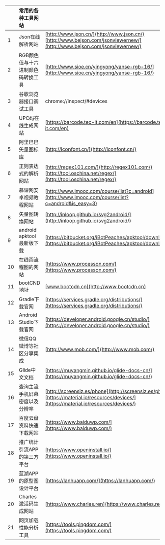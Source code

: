 |      | 常用的各种工具网站                |                                                              |
| :--- | :--- | :--- |
| 1 | Json在线解析网站 | [http://www.json.cn/](http://www.json.cn/) <br> [http://www.bejson.com/jsonviewernew/](http://www.bejson.com/jsonviewernew/) |
| 2 | RGB颜色值与十六进制颜色码转换工具 | [http://www.sioe.cn/yingyong/yanse-rgb-16/](http://www.sioe.cn/yingyong/yanse-rgb-16/) |
| 3 | 谷歌浏览器接口调试工具 | chrome://inspect/\#devices |
| 4 | UPC码在线生成网站 | [https://barcode.tec-it.com/en](https://barcode.tec-it.com/en) |
| 5 | 阿里巴巴矢量图标库 | [http://iconfont.cn/](http://iconfont.cn/) |
| 6 | 正则表达式的解析网站 | [http://regex101.com/](http://regex101.com/)<br> [http://tool.oschina.net/regex/](http://tool.oschina.net/regex/) |
| 7 | 慕课网安卓视频教程网站 | [http://www.imooc.com/course/list?c=android](http://www.imooc.com/course/list?c=android&is_easy=3) |
| 8 | 矢量图转换网站 | [http://inloop.github.io/svg2android/](http://inloop.github.io/svg2android/) |
| 9 | android apktool最新版下载 | [https://bitbucket.org/iBotPeaches/apktool/downloads](https://bitbucket.org/iBotPeaches/apktool/downloads) |
| 10 | 在线画流程图的网站 | [https://www.processon.com/](https://www.processon.com/) |
| 11 | bootCND地址 | [www.bootcdn.cn](http://www.bootcdn.cn) |
| 12 | Gradle下载官网 | [https://services.gradle.org/distributions/](https://services.gradle.org/distributions/) |
| 13 | Android Studio下载官网 | [https://developer.android.google.cn/studio/](https://developer.android.google.cn/studio/) |
| 14 | 微信QQ微博等社区分享集成 | [http://www.mob.com/](http://www.mob.com/) |
| 15 | Glide中文文档 | [https://muyangmin.github.io/glide-docs-cn/](https://muyangmin.github.io/glide-docs-cn/) |
| 16 | 查询主流手机屏幕密度以及分辨率 | [http://screensiz.es/phone](http://screensiz.es/phone) <br>[https://material.io/resources/devices/](https://material.io/resources/devices/)  |
| 17 | 百度云盘资料快速下载网站 | [https://www.baiduwp.com/](https://www.baiduwp.com/) |
| 18 | 推广统计引流APP的第三方平台 | [https://www.openinstall.io/](https://www.openinstall.io/) |
| 19 | 蓝湖APP的原型图设计平台 | [https://lanhuapp.com/](https://lanhuapp.com/) |
| 20 | Charles激活码生成网站  | [https://www.charles.ren](https://www.charles.ren) |
| 21 | 网页加载性能分析工具  | [https://tools.pingdom.com/](https://tools.pingdom.com/) |





